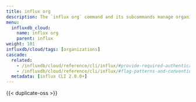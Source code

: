 ```yaml
---
title: influx org
description: The `influx org` command and its subcommands manage organization information in InfluxDB.
menu:
  influxdb_cloud:
    name: influx org
    parent: influx
weight: 101
influxdb/cloud/tags: [organizations]
cascade:
  related:
    - /influxdb/cloud/reference/cli/influx/#provide-required-authentication-credentials, influx CLI—Provide required authentication credentials
    - /influxdb/cloud/reference/cli/influx/#flag-patterns-and-conventions, influx CLI—Flag patterns and conventions
  metadata: [influx CLI 2.0.0+]
---
```


{{< duplicate-oss >}}
